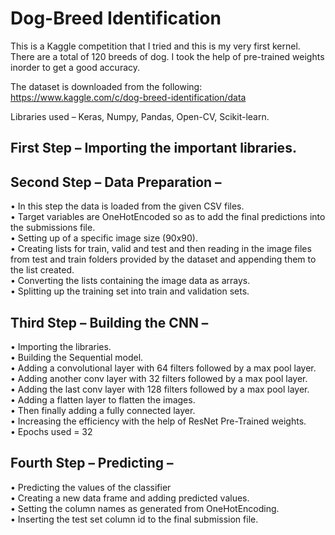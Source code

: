 # Dog-Breed Identification
This is a Kaggle competition that I tried and this is my very first kernel. There are a total of 120 breeds of dog. I took the help of pre-trained weights inorder to get a good accuracy. 


The dataset is downloaded from the following: https://www.kaggle.com/c/dog-breed-identification/data

Libraries used – Keras, Numpy, Pandas, Open-CV, Scikit-learn. 

## First Step – Importing the important libraries.

## Second Step – Data Preparation – 
•	In this step the data is loaded from the given CSV files. <br>
•	Target variables are OneHotEncoded so as to add the final predictions into the submissions file. <br>
•	Setting up of a specific image size (90x90). <br>
•	Creating lists for train, valid and test and then reading in the image files from test and train folders provided by the dataset and appending them to the list created. <br>
•	Converting the lists containing the image data as arrays. <br>
•	Splitting up the training set into train and validation sets. <br>

## Third Step – Building the CNN – 
•	Importing the libraries. <br>
•	Building the Sequential model. <br>
•	Adding a convolutional layer with 64 filters followed by a max pool layer. <br>
•	Adding another conv layer with 32 filters followed by a max pool layer. <br>
•	Adding the last conv layer with 128 filters followed by a max pool layer. <br>
•	Adding a flatten layer to flatten the images. <br>
•	Then finally adding a fully connected layer. <br>
•	Increasing the efficiency with the help of ResNet Pre-Trained weights. <br>
•	Epochs used = 32 <br>

## Fourth Step – Predicting – 
•	Predicting the values of the classifier <br>
•	Creating a new data frame and adding predicted values. <br>
•	Setting the column names as generated from OneHotEncoding. <br>
•	Inserting the test set column id to the final submission file. <br>

